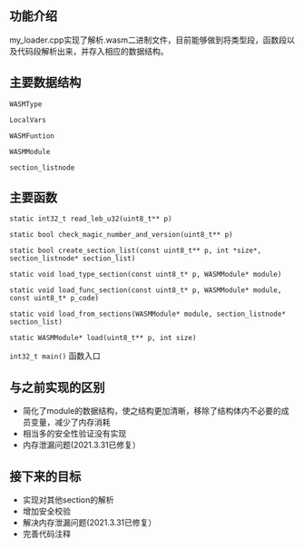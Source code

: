 ## 功能介绍

my_loader.cpp实现了解析.wasm二进制文件，目前能够做到将类型段，函数段以及代码段解析出来，并存入相应的数据结构。

## 主要数据结构

`WASMType`

`LocalVars`

`WASMFuntion`

`WASMModule`

`section_listnode `

## 主要函数

`static int32_t read_leb_u32(uint8_t** p)`

`static bool check_magic_number_and_version(uint8_t** p)`

` static bool create_section_list(const uint8_t** p, int *size*, section_listnode* section_list) `

`static void load_type_section(const uint8_t* p, WASMModule* module)`

` static void load_func_section(const uint8_t* p, WASMModule* module, const uint8_t* p_code) `

` static void load_from_sections(WASMModule* module, section_listnode* section_list) `

`static WASMModule* load(uint8_t** p, int size)`

`int32_t main()`    函数入口

## 与之前实现的区别

+ 简化了module的数据结构，使之结构更加清晰，移除了结构体内不必要的成员变量，减少了内存消耗
+ 相当多的安全性验证没有实现
+ 内存泄漏问题(2021.3.31已修复）

## 接下来的目标

+ 实现对其他section的解析
+ 增加安全校验
+ 解决内存泄漏问题(2021.3.31已修复）
+ 完善代码注释
